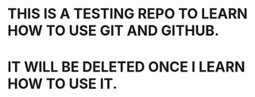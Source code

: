 # THIS IS A TESTING REPO TO LEARN HOW TO USE GIT AND GITHUB.
# IT WILL BE DELETED ONCE I LEARN HOW TO USE IT.

